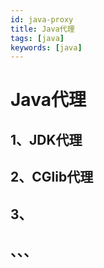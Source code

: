 ```yaml
---
id: java-proxy
title: Java代理
tags: [java]
keywords: [java]
---
```


# Java代理

## 1、JDK代理

## 2、CGlib代理

## 3、

## 、、、